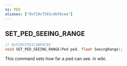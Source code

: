```yaml
---
ns: PED
aliases: ["0xf29cf591c4bf6cee"]
---
```

## SET_PED_SEEING_RANGE

```c
// 0xF29CF591C4BF6CEE
void SET_PED_SEEING_RANGE(Ped ped, float SeeingRange);
```

This command sets how far a ped can see. in wiki.


